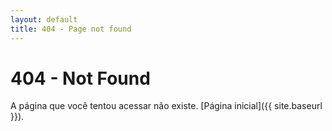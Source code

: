 ```yaml
---
layout: default
title: 404 - Page not found
---
```

404 - Not Found
====================
A página que você tentou acessar não existe. [Página inicial]({{ site.baseurl }}).

